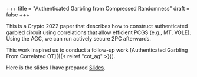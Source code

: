 +++
title = "Authenticated Garbling from Compressed Randomness"
draft = false
+++

This is a Crypto 2022 paper that describes how to construct
authenticated garbled circuit using correlations that allow efficient
PCGS (e.g., MT, VOLE). Using the AGC, we can run actively secure 2PC
afterwards.

This work inspired us to conduct a follow-up work [Authenticated Garbling From Correlated OT]({{< relref "cot_ag" >}}).

Here is the slides I have prepared [Slides](/ox-hugo/Auth-GC-from-VOLE.pdf).
